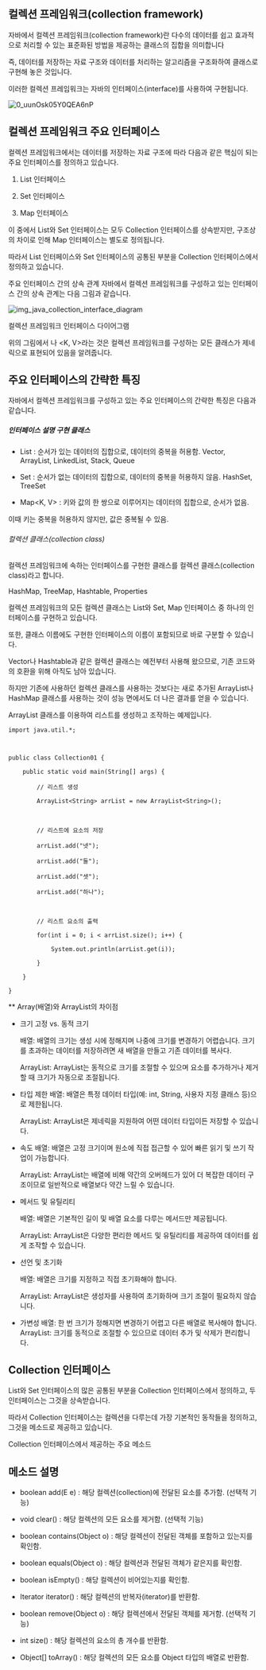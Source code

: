 ## 컬렉션 프레임워크(collection framework)
자바에서 컬렉션 프레임워크(collection framework)란 다수의 데이터를 쉽고 효과적으로 처리할 수 있는 표준화된 방법을 제공하는 클래스의 집합을 의미합니다

즉, 데이터를 저장하는 자료 구조와 데이터를 처리하는 알고리즘을 구조화하여 클래스로 구현해 놓은 것입니다.

 

이러한 컬렉션 프레임워크는 자바의 인터페이스(interface)를 사용하여 구현됩니다.

![0_uunOsk05Y0QEA6nP](https://github.com/parkminseok56/Java/assets/133790403/66611db9-1a91-4264-8e53-6148fc27dbae)

## 컬렉션 프레임워크 주요 인터페이스
컬렉션 프레임워크에서는 데이터를 저장하는 자료 구조에 따라 다음과 같은 핵심이 되는 주요 인터페이스를 정의하고 있습니다.

 

1. List 인터페이스

2. Set 인터페이스

3. Map 인터페이스

 

이 중에서 List와 Set 인터페이스는 모두 Collection 인터페이스를 상속받지만, 구조상의 차이로 인해 Map 인터페이스는 별도로 정의됩니다.

따라서 List 인터페이스와 Set 인터페이스의 공통된 부분을 Collection 인터페이스에서 정의하고 있습니다. 

 



 


주요 인터페이스 간의 상속 관계
자바에서 컬렉션 프레임워크를 구성하고 있는 인터페이스 간의 상속 관계는 다음 그림과 같습니다.

![img_java_collection_interface_diagram](https://github.com/parkminseok56/Java/assets/133790403/ca748d39-bdf1-4d42-8f3f-db86051a39a8)

 

컬렉션 프레임워크 인터페이스 다이어그램

 

위의 그림에서 <E>나 <K, V>라는 것은 컬렉션 프레임워크를 구성하는 모든 클래스가 제네릭으로 표현되어 있음을 알려줍니다.



## 주요 인터페이스의 간략한 특징
자바에서 컬렉션 프레임워크를 구성하고 있는 주요 인터페이스의 간략한 특징은 다음과 같습니다.

##### 인터페이스	설명	구현 클래스
- List<E> :	순서가 있는 데이터의 집합으로, 데이터의 중복을 허용함.	Vector, ArrayList, LinkedList, Stack, Queue

- Set<E>	: 순서가 없는 데이터의 집합으로, 데이터의 중복을 허용하지 않음.	HashSet, TreeSet
  
- Map<K, V>	: 키와 값의 한 쌍으로 이루어지는 데이터의 집합으로, 순서가 없음.

이때 키는 중복을 허용하지 않지만, 값은 중복될 수 있음.

###### 컬렉션 클래스(collection class)

컬렉션 프레임워크에 속하는 인터페이스를 구현한 클래스를 컬렉션 클래스(collection class)라고 합니다.

HashMap, TreeMap, Hashtable, Properties


 

컬렉션 프레임워크의 모든 컬렉션 클래스는 List와 Set, Map 인터페이스 중 하나의 인터페이스를 구현하고 있습니다.

또한, 클래스 이름에도 구현한 인터페이스의 이름이 포함되므로 바로 구분할 수 있습니다.

 

Vector나 Hashtable과 같은 컬렉션 클래스는 예전부터 사용해 왔으므로, 기존 코드와의 호환을 위해 아직도 남아 있습니다.

하지만 기존에 사용하던 컬렉션 클래스를 사용하는 것보다는 새로 추가된 ArrayList나 HashMap 클래스를 사용하는 것이 성능 면에서도 더 나은 결과를 얻을 수 있습니다.

 

ArrayList 클래스를 이용하여 리스트를 생성하고 조작하는 예제입니다.


```
import java.util.*;

 

public class Collection01 {

    public static void main(String[] args) {

        // 리스트 생성

        ArrayList<String> arrList = new ArrayList<String>();

 

        // 리스트에 요소의 저장

        arrList.add("넷");

        arrList.add("둘");

        arrList.add("셋");

        arrList.add("하나");

 

        // 리스트 요소의 출력

        for(int i = 0; i < arrList.size(); i++) {

            System.out.println(arrList.get(i));

        }

    }

}
```

** Array(배열)와 ArrayList의 차이점 

 - 크기 고정 vs. 동적 크기
 
    배열: 배열의 크기는 생성 시에 정해지며 나중에 크기를 변경하기 어렵습니다. 크기를 초과하는 데이터를 저장하려면 새 배열을 만들고 기존 데이터를 복사다.
    
    ArrayList: ArrayList는 동적으로 크기를 조절할 수 있으며 요소를 추가하거나 제거할 때 크기가 자동으로 조절됩니다.
   
 - 타입 제한
     배열: 배열은 특정 데이터 타입(예: int, String, 사용자 지정 클래스 등)으로 제한됩니다.
     
     ArrayList: ArrayList은 제네릭을 지원하여 어떤 데이터 타입이든 저장할 수 있습니다.

 - 속도
    배열: 배열은 고정 크기이며 원소에 직접 접근할 수 있어 빠른 읽기 및 쓰기 작업이 가능합니다.
   
    ArrayList: ArrayList는 배열에 비해 약간의 오버헤드가 있어 더 복잡한 데이터 구조이므로 일반적으로 배열보다 약간 느릴 수 있습니다.

- 메서드 및 유틸리티
  
    배열: 배열은 기본적인 길이 및 배열 요소를 다루는 메서드만 제공됩니다.
    
    ArrayList: ArrayList은 다양한 편리한 메서드 및 유틸리티를 제공하여 데이터를 쉽게 조작할 수 있습니다.

- 선언 및 초기화
  
   배열: 배열은 크기를 지정하고 직접 초기화해야 합니다.
  
   ArrayList: ArrayList은 생성자를 사용하여 초기화하며 크기 조절이 필요하지 않습니다.

- 가변성
배열: 한 번 크기가 정해지면 변경하기 어렵고 다른 배열로 복사해야 합니다.
ArrayList: 크기를 동적으로 조절할 수 있으므로 데이터 추가 및 삭제가 편리합니다.


## Collection 인터페이스
List와 Set 인터페이스의 많은 공통된 부분을 Collection 인터페이스에서 정의하고, 두 인터페이스는 그것을 상속받습니다.

따라서 Collection 인터페이스는 컬렉션을 다루는데 가장 기본적인 동작들을 정의하고, 그것을 메소드로 제공하고 있습니다.

 

Collection 인터페이스에서 제공하는 주요 메소드

## 메소드	설명
 - boolean add(E e)	: 해당 컬렉션(collection)에 전달된 요소를 추가함. (선택적 기능)
  
 - void clear()	: 해당 컬렉션의 모든 요소를 제거함. (선택적 기능)
  
 - boolean contains(Object o)	: 해당 컬렉션이 전달된 객체를 포함하고 있는지를 확인함.
  
 - boolean equals(Object o)	: 해당 컬렉션과 전달된 객체가 같은지를 확인함.
  
 - boolean isEmpty() : 해당 컬렉션이 비어있는지를 확인함.
  
 - Iterator<E> iterator() :	해당 컬렉션의 반복자(iterator)를 반환함.
  
 - boolean remove(Object o) :	해당 컬렉션에서 전달된 객체를 제거함. (선택적 기능)
  
 - int size()	: 해당 컬렉션의 요소의 총 개수를 반환함.
  
 - Object[] toArray()	 : 해당 컬렉션의 모든 요소를 Object 타입의 배열로 반환함.
